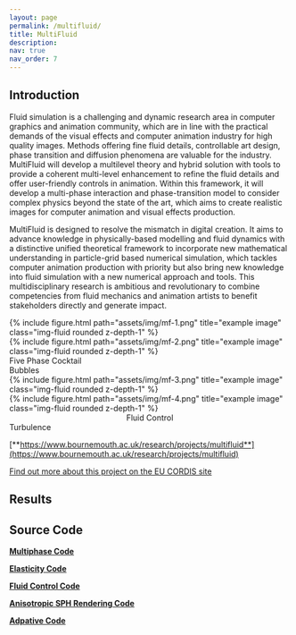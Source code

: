 ```yaml
---
layout: page
permalink: /multifluid/
title: MultiFluid
description:
nav: true
nav_order: 7
---
```


## Introduction
<!--from docx -->
Fluid simulation is a challenging and dynamic research area in computer graphics and animation community, which are in line with the practical demands of the visual effects and computer animation industry for high quality images. Methods offering fine fluid details, controllable art design, phase transition and diffusion phenomena are valuable for the industry. MultiFluid will develop a multilevel theory and hybrid solution with tools to provide a coherent multi-level enhancement to refine the fluid details and offer user-friendly controls in animation. Within this framework, it will develop a multi-phase interaction and phase-transition model to consider complex physics beyond the state of the art, which aims to create realistic images for computer animation and visual effects production. 

MultiFluid is designed to resolve the mismatch in digital creation. It aims to advance knowledge in physically-based modelling and fluid dynamics with a distinctive unified theoretical framework to incorporate new mathematical understanding in particle-grid based numerical simulation, which tackles computer animation production with priority but also bring new knowledge into fluid simulation with a new numerical approach and tools. This multidisciplinary research is ambitious and revolutionary to combine competencies from fluid mechanics and animation artists to benefit stakeholders directly and generate impact. 

<!--img下不能新增子文件夹-->
<div class="row justify-content-sm-center">
    <div class="col-sm mt-3 mt-md-0">
        {% include figure.html path="assets/img/mf-1.png" title="example image" class="img-fluid rounded z-depth-1" %}
    </div>
    <div class="col-sm mt-3 mt-md-0">
        {% include figure.html path="assets/img/mf-2.png" title="example image" class="img-fluid rounded z-depth-1" %}
    </div>
</div>

<div class="row justify-content-sm-center">
    <div class="col-sm mt-3 mt-md-0">
         Five Phase Cocktail      
    </div>
    <div class="col-sm mt-3 mt-md-0">
      Bubbles
    </div>
</div>

<div class="row justify-content-sm-center">
    <div class="col-sm mt-3 mt-md-0">
        {% include figure.html path="assets/img/mf-3.png" title="example image" class="img-fluid rounded z-depth-1" %}
    </div>
    <div class="col-sm mt-3 mt-md-0">
        {% include figure.html path="assets/img/mf-4.png" title="example image" class="img-fluid rounded z-depth-1" %}
    </div>
</div>
<div class="row justify-content-sm-center">
    <div class="col-sm mt-3 mt-md-0" style="text-align: center;">
         Fluid Control      
    </div>
    <div class="col-sm mt-3 mt-md-0">
      Turbulence
    </div>
</div>
<!-- <div class="caption">
    You can also have artistically styled 2/3 + 1/3 images, like these.
</div> -->

<!-- ![alt 属性文本](./fivephasecocktail.png) -->

<!-- <div align="center">

<img src="./fivephasecocktail.png" width="200px" alt="fct" >
 Five phase cocktail
<img src="./bubble.png" width="200px" alt="图片说明" >
</div> -->



 <!-- |     |   |
|  :----:  | :----:  |
| <img src="./fivephasecocktail.png" width="200px" alt="fct" >  | <img src="./bubble.png" width="210px" alt="图片说明" > |
|  Five phase cocktail  | Bubbles |
| <img src="./fluidcontrol.png" width="200px" alt="fct" >  | <img src="./turbulence.png" width="252px" alt="图片说明" > |
|  Fluid control  | Turbulence |
-->

[**https://www.bournemouth.ac.uk/research/projects/multifluid**](https://www.bournemouth.ac.uk/research/projects/multifluid)

[Find out more about this project on the EU CORDIS site](https://cordis.europa.eu/project/id/895941)

## Results

## Source Code

 [**Multiphase Code**](https://github.com/xiaokun17/multiphase)

[**Elasticity Code**](https://github.com/xiaokun17/elasticity)

[**Fluid Control Code**](https://github.com/xiaokun17/fluid-control)

[**Anisotropic SPH Rendering Code**](https://github.com/xiaokun17/ZSphRenderer)

[**Adpative Code**](https://github.com/xiaokun17/adaptive)


